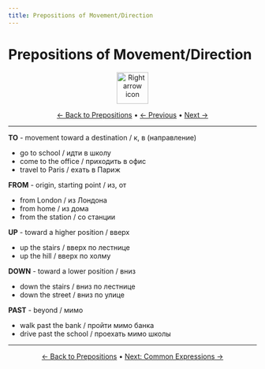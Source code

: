 ```yaml
---
title: Prepositions of Movement/Direction
---
```


# Prepositions of Movement/Direction

<div align="center">
  <img src="https://cdn.jsdelivr.net/gh/twitter/twemoji@14.0.2/assets/72x72/27a1.png" alt="Right arrow icon" width="64">
</div>

<div align="center">

[← Back to Prepositions](./README.md) • [← Previous](02-place.md) • [Next →](04-common-expressions.md)

</div>

---


**TO** - movement toward a destination / к, в (направление)
- go to school / идти в школу
- come to the office / приходить в офис
- travel to Paris / ехать в Париж

**FROM** - origin, starting point / из, от
- from London / из Лондона
- from home / из дома
- from the station / со станции

**UP** - toward a higher position / вверх
- up the stairs / вверх по лестнице
- up the hill / вверх по холму

**DOWN** - toward a lower position / вниз
- down the stairs / вниз по лестнице
- down the street / вниз по улице

**PAST** - beyond / мимо
- walk past the bank / пройти мимо банка
- drive past the school / проехать мимо школы

---

<div align="center">

[← Back to Prepositions](./README.md) • [Next: Common Expressions →](04-common-expressions.md)

</div>
